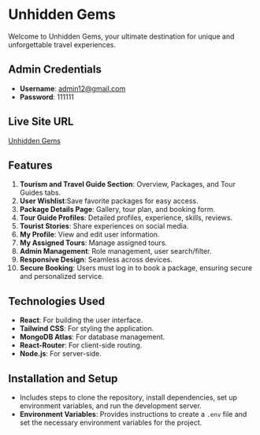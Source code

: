 # Unhidden Gems

Welcome to Unhidden Gems, your ultimate destination for unique and unforgettable travel experiences.

## Admin Credentials
- **Username**: admin12@gmail.com
- **Password**: 111111

## Live Site URL
[Unhidden Gems](https://touristguide-2ce57.web.app/)

## Features

1. **Tourism and Travel Guide Section**:  Overview, Packages, and Tour Guides tabs.
2. **User Wishlist**:Save favorite packages for easy access.
3. **Package Details Page**: Gallery, tour plan, and booking form.
4. **Tour Guide Profiles**:  Detailed profiles, experience, skills, reviews.
5. **Tourist Stories**: Share experiences on social media.
6. **My Profile**:  View and edit user information.
7. **My Assigned Tours**: Manage assigned tours.
8. **Admin Management**: Role management, user search/filter.
9. **Responsive Design**: Seamless across devices.
10. **Secure Booking**: Users must log in to book a package, ensuring secure and personalized service.

## Technologies Used

- **React**: For building the user interface.
- **Tailwind CSS**: For styling the application.
- **MongoDB Atlas**: For database management.
- **React-Router**: For client-side routing.
- **Node.js**: For server-side.

## Installation and Setup
- Includes steps to clone the repository, install dependencies, set up environment variables, and run the development server.
- **Environment Variables**: Provides instructions to create a `.env` file and set the necessary environment variables for the project.

